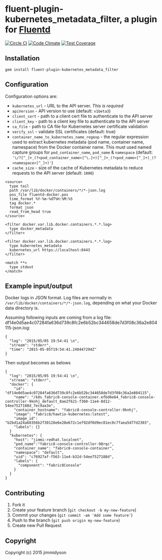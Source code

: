 # fluent-plugin-kubernetes_metadata_filter, a plugin for [Fluentd](http://fluentd.org)
[![Circle CI](https://circleci.com/gh/fabric8io/fluent-plugin-kubernetes_metadata_filter.svg?style=svg)](https://circleci.com/gh/fabric8io/fluent-plugin-kubernetes_metadata_filter)
[![Code Climate](https://codeclimate.com/github/fabric8io/fluent-plugin-kubernetes_metadata_filter/badges/gpa.svg)](https://codeclimate.com/github/fabric8io/fluent-plugin-kubernetes_metadata_filter)
[![Test Coverage](https://codeclimate.com/github/fabric8io/fluent-plugin-kubernetes_metadata_filter/badges/coverage.svg)](https://codeclimate.com/github/fabric8io/fluent-plugin-kubernetes_metadata_filter)

## Installation

    gem install fluent-plugin-kubernetes_metadata_filter

## Configuration

Configuration options are:

* `kubernetes_url` - URL to the API server. *This is required*
* `apiVersion` - API version to use (default: `v1beta3`)
* `client_cert` - path to a client cert file to authenticate to the API server
* `client_key` - path to a client key file to authenticate to the API server
* `ca_file` - path to CA file for Kubernetes server certificate validation
* `verify_ssl` - validate SSL certificates (default: true)
* `container_name_to_kubernetes_name_regexp` - the regular expression used to extract kubernetes metadata (pod name, container name, namespace) from the Docker container name. This must used named capture groups for `pod_container_name`, `pod_name` & `namespace` (default: `'\/?[^_]+_(?<pod_container_name>[^\.]+)[^_]+_(?<pod_name>[^_]+)_(?<namespace>[^_]+)'`)
* `cache_size` - size of the cache of Kubernetes metadata to reduce requests to the API server (default: `1000`)

```
<source>
  type tail
  path /var/lib/docker/containers/*/*-json.log
  pos_file fluentd-docker.pos
  time_format %Y-%m-%dT%H:%M:%S
  tag docker.*
  format json
  read_from_head true
</source>

<filter docker.var.lib.docker.containers.*.*.log>
  type docker_metadata
</filter>

<filter docker.var.lib.docker.containers.*.*.log>
  type kubernetes_metadata
  kubernetes_url https://localhost:8443
</filter>

<match **>
  type stdout
</match>
```

## Example input/output

Docker logs in JSON format. Log files are normally in
`/var/lib/docker/containers/*/*-json.log`, depending on what your Docker
data directory is.

Assuming following inputs are coming from a log file:
df14e0d5ae4c07284fa636d739c8fc2e6b52bc344658de7d3f08c36a2e804115-json.log:
```
{
  "log": "2015/05/05 19:54:41 \n",
  "stream": "stderr",
  "time": "2015-05-05T19:54:41.240447294Z"
}
```

Then output becomes as belows
```
{
  "log": "2015/05/05 19:54:41 \n",
  "stream": "stderr",
  "docker": {
    "id": "df14e0d5ae4c07284fa636d739c8fc2e6b52bc344658de7d3f08c36a2e804115",
    "name": "/k8s_fabric8-console-container.efbd6e64_fabric8-console-controller-9knhj_default_8ae2f621-f360-11e4-8d12-54ee7527188d_7ec9aa3e",
    "container_hostname": "fabric8-console-controller-9knhj",
    "image": "fabric8/hawtio-kubernetes:latest",
    "image_id": "b2bd1a24a68356b2f30128e6e28e672c1ef92df0d9ec01ec0c7faea5d77d2303",
    "labels": {}
  }
  "kubernetes": {
    "host": "jimmi-redhat.localnet",
    "pod_name":"fabric8-console-controller-98rqc",
    "container_name": "fabric8-console-container",
    "namespace": "default",
    "uid": "c76927af-f563-11e4-b32d-54ee7527188d",
    "labels": {
      "component": "fabric8Console"
    }
  }
}
```

## Contributing

1. Fork it
2. Create your feature branch (`git checkout -b my-new-feature`)
3. Commit your changes (`git commit -am 'Add some feature'`)
4. Push to the branch (`git push origin my-new-feature`)
5. Create new Pull Request

## Copyright
  Copyright (c) 2015 jimmidyson
